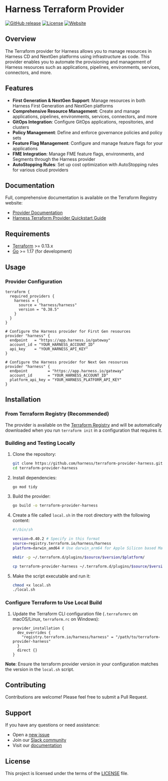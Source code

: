 # Harness Terraform Provider

[![GitHub release](https://img.shields.io/github/v/release/harness/terraform-provider-harness)](https://github.com/harness/terraform-provider-harness/releases)
[![License](https://img.shields.io/github/license/harness/terraform-provider-harness)](LICENSE.md)
[![Website](https://img.shields.io/badge/website-harness.io-blue)](https://harness.io)

## Overview

The Terraform provider for Harness allows you to manage resources in Harness CD and NextGen platforms using infrastructure as code. This provider enables you to automate the provisioning and management of Harness resources such as applications, pipelines, environments, services, connectors, and more.

## Features

- **First Generation & NextGen Support**: Manage resources in both Harness First Generation and NextGen platforms
- **Comprehensive Resource Management**: Create and manage applications, pipelines, environments, services, connectors, and more
- **GitOps Integration**: Configure GitOps applications, repositories, and clusters
- **Policy Management**: Define and enforce governance policies and policy sets
- **Feature Flag Management**: Configure and manage feature flags for your applications
- **FME Integration**: Manage FME feature flags, environments, and Segments through the Harness provider
- **AutoStopping Rules**: Set up cost optimization with AutoStopping rules for various cloud providers

## Documentation

Full, comprehensive documentation is available on the Terraform Registry website:

- [Provider Documentation](https://registry.terraform.io/providers/harness/harness/latest/docs)
- [Harness Terraform Provider Quickstart Guide](https://docs.harness.io/article/7cude5tvzh-harness-terraform-provider)

## Requirements

- [Terraform](https://www.terraform.io/downloads.html) >= 0.13.x
- [Go](https://golang.org/doc/install) >= 1.17 (for development)

## Usage

### Provider Configuration

```hcl
terraform {
  required_providers {
    harness = {
      source = "harness/harness"
      version = "0.38.5"
    }
  }
}

# Configure the Harness provider for First Gen resources
provider "harness" {
  endpoint   = "https://app.harness.io/gateway"
  account_id = "YOUR_HARNESS_ACCOUNT_ID"
  api_key    = "YOUR_HARNESS_API_KEY"
}

# Configure the Harness provider for Next Gen resources
provider "harness" {
  endpoint         = "https://app.harness.io/gateway"
  account_id       = "YOUR_HARNESS_ACCOUNT_ID"
  platform_api_key = "YOUR_HARNESS_PLATFORM_API_KEY"
}
```

## Installation

### From Terraform Registry (Recommended)

The provider is available on the [Terraform Registry](https://registry.terraform.io/providers/harness/harness/latest) and will be automatically downloaded when you run `terraform init` in a configuration that requires it.

### Building and Testing Locally

1. Clone the repository:
   ```sh
   git clone https://github.com/harness/terraform-provider-harness.git
   cd terraform-provider-harness
   ```

2. Install dependencies:
   ```sh
   go mod tidy
   ```

3. Build the provider:
   ```sh
   go build -o terraform-provider-harness
   ```

4. Create a file called `local.sh` in the root directory with the following content:
   ```sh
   #!/bin/sh

   version=0.40.2 # Specify in this format
   source=registry.terraform.io/harness/harness
   platform=darwin_amd64 # Use darwin_arm64 for Apple Silicon based Mac

   mkdir -p ~/.terraform.d/plugins/$source/$version/$platform/

   cp terraform-provider-harness ~/.terraform.d/plugins/$source/$version/$platform/terraform-provider-harness
   ```

5. Make the script executable and run it:
   ```sh
   chmod +x local.sh
   ./local.sh
   ```

### Configure Terraform to Use Local Build

1. Update the Terraform CLI configuration file (`.terraformrc` on macOS/Linux, `terraform.rc` on Windows):
   ```hcl
   provider_installation {
     dev_overrides {
       "registry.terraform.io/harness/harness" = "/path/to/terraform-provider-harness"
     }
     direct {}
   }
   ```
**Note**: Ensure the terraform provider version in your configuration matches the version in the `local.sh` script.

## Contributing

Contributions are welcome! Please feel free to submit a Pull Request.

## Support

If you have any questions or need assistance:

- Open a [new issue](https://github.com/harness/terraform-provider-harness/issues/new)
- Join our [Slack community](https://harnesscommunity.slack.com/archives/C02G9CUNF1S)
- Visit our [documentation](https://docs.harness.io)

## License

This project is licensed under the terms of the [LICENSE](LICENSE.md) file.
